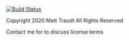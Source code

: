 [![Build Status](https://travis-ci.org/pastly/craps-dice-control-rs.svg?branch=master)](https://travis-ci.org/pastly/craps-dice-control-rs)

Copyright 2020 Matt Traudt All Rights Reserved

Contact me for to discuss license terms
